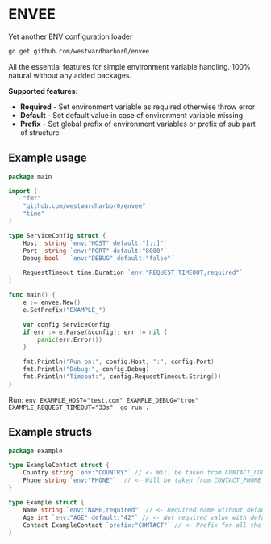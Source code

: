 # ENVEE

Yet another ENV configuration loader

```bash
go get github.com/westwardharbor0/envee
```

All the essential features for simple environment variable handling.
100% natural without any added packages.

**Supported features**: 
- **Required** - Set environment variable as required otherwise throw error
- **Default** - Set default value in case of environment variable missing
- **Prefix** - Set global prefix of environment variables or prefix of sub part of structure


## Example usage
```go
package main

import (
	"fmt"
	"github.com/westwardharbor0/envee"
	"time"
)

type ServiceConfig struct {
	Host  string `env:"HOST" default:"[::]"`
	Port  string `env:"PORT" default:"8080"`
	Debug bool   `env:"DEBUG" default:"false"`

	RequestTimeout time.Duration `env:"REQUEST_TIMEOUT,required"`
}

func main() {
	e := envee.New()
	e.SetPrefix("EXAMPLE_")

	var config ServiceConfig
	if err := e.Parse(&config); err != nil {
		panic(err.Error())
	}

	fmt.Println("Run on:", config.Host, ":", config.Port)
	fmt.Println("Debug:", config.Debug)
	fmt.Println("Timeout:", config.RequestTimeout.String())
}
```
Run: `env EXAMPLE_HOST="test.com" EXAMPLE_DEBUG="true" EXAMPLE_REQUEST_TIMEOUT="33s"  go run .`

## Example structs
```go
package example

type ExampleContact struct {
	Country string `env:"COUNTRY"` // <- Will be taken from CONTACT_COUNTRY due to the prefix set in tags.
	Phone string `env:"PHONE"`  // <- Will be taken from CONTACT_PHONE due to the prefix set in tags.
}

type Example struct {
	Name string `env:"NAME,required"` // <- Required name without default value. Returns error when not present
	Age int `env:"AGE" default:"42"` // <- Not required value with default that will be assigned if not present.
	Contact ExampleContact `prefix:"CONTACT"` // <- Prefix for all the environment vars.
}
```